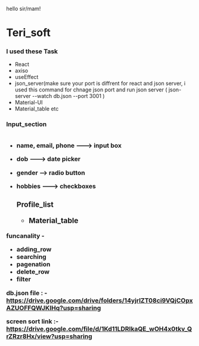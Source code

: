 hello sir/mam!


<h1> Teri_soft</h1>

<h3>I used these Task</h3>

- React
- axiso 
- useEffect
- json_server(make sure your port is diffrent for react and json server, i used this command for chnage json port and run json server   ( json-server --watch db.json --port 3001   )
- Material-UI
- Material_table etc


<h3>Input_section
  <br/>
  <br/>

  
  
  
- name, email, phone ---&gt; input box
  
- dob ---&gt; date picker
 
- gender --&gt; radio button
  
- hobbies ---&gt; checkboxes
  
  <h3>Profile_list
  
  - Material_table
  
 funcanality - 
  - adding_row
  - searching
  - pagenation
  - delete_row
  - filter
  
  db.json file : - https://drive.google.com/drive/folders/14yjrlZT08ci9VQjCOpxAZUOFFQWJKIHq?usp=sharing
    
  screen sort link :- https://drive.google.com/file/d/1Kd11LDRIkaQE_wOH4x0tkv_QrZRzr8Hx/view?usp=sharing
  
